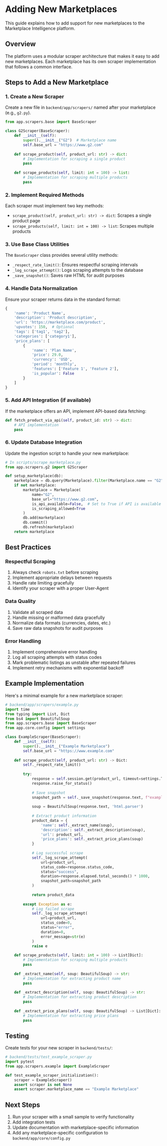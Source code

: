 # Adding New Marketplaces

This guide explains how to add support for new marketplaces to the Marketplace Intelligence platform.

## Overview

The platform uses a modular scraper architecture that makes it easy to add new marketplaces. Each marketplace has its own scraper implementation that follows a common interface.

## Steps to Add a New Marketplace

### 1. Create a New Scraper

Create a new file in `backend/app/scrapers/` named after your marketplace (e.g., `g2.py`).

```python
from app.scrapers.base import BaseScraper

class G2Scraper(BaseScraper):
    def __init__(self):
        super().__init__("G2")  # Marketplace name
        self.base_url = "https://www.g2.com"
    
    def scrape_product(self, product_url: str) -> dict:
        # Implementation for scraping a single product
        pass
    
    def scrape_products(self, limit: int = 100) -> list:
        # Implementation for scraping multiple products
        pass
```

### 2. Implement Required Methods

Each scraper must implement two key methods:

- `scrape_product(self, product_url: str) -> dict`: Scrapes a single product page
- `scrape_products(self, limit: int = 100) -> list`: Scrapes multiple products

### 3. Use Base Class Utilities

The `BaseScraper` class provides several utility methods:

- `_respect_rate_limit()`: Ensures respectful scraping intervals
- `_log_scrape_attempt()`: Logs scraping attempts to the database
- `_save_snapshot()`: Saves raw HTML for audit purposes

### 4. Handle Data Normalization

Ensure your scraper returns data in the standard format:

```python
{
    'name': 'Product Name',
    'description': 'Product description',
    'url': 'https://marketplace.com/product',
    'upvotes': 150,  # Optional
    'tags': ['tag1', 'tag2'],
    'categories': ['category1'],
    'price_plans': [
        {
            'name': 'Plan Name',
            'price': 29.0,
            'currency': 'USD',
            'period': 'monthly',
            'features': ['Feature 1', 'Feature 2'],
            'is_popular': False
        }
    ]
}
```

### 5. Add API Integration (if available)

If the marketplace offers an API, implement API-based data fetching:

```python
def fetch_product_via_api(self, product_id: str) -> dict:
    # API implementation
    pass
```

### 6. Update Database Integration

Update the ingestion script to handle your new marketplace:

```python
# In scripts/scrape_marketplace.py
from app.scrapers.g2 import G2Scraper

def setup_marketplace(db):
    marketplace = db.query(Marketplace).filter(Marketplace.name == "G2").first()
    if not marketplace:
        marketplace = Marketplace(
            name="G2",
            base_url="https://www.g2.com",
            is_api_available=False,  # Set to True if API is available
            is_scraping_allowed=True
        )
        db.add(marketplace)
        db.commit()
        db.refresh(marketplace)
    return marketplace
```

## Best Practices

### Respectful Scraping

1. Always check `robots.txt` before scraping
2. Implement appropriate delays between requests
3. Handle rate limiting gracefully
4. Identify your scraper with a proper User-Agent

### Data Quality

1. Validate all scraped data
2. Handle missing or malformed data gracefully
3. Normalize data formats (currencies, dates, etc.)
4. Save raw data snapshots for audit purposes

### Error Handling

1. Implement comprehensive error handling
2. Log all scraping attempts with status codes
3. Mark problematic listings as unstable after repeated failures
4. Implement retry mechanisms with exponential backoff

## Example Implementation

Here's a minimal example for a new marketplace scraper:

```python
# backend/app/scrapers/example.py
import time
from typing import List, Dict
from bs4 import BeautifulSoup
from app.scrapers.base import BaseScraper
from app.core.config import settings

class ExampleScraper(BaseScraper):
    def __init__(self):
        super().__init__("Example Marketplace")
        self.base_url = "https://www.example.com"
    
    def scrape_product(self, product_url: str) -> Dict:
        self._respect_rate_limit()
        
        try:
            response = self.session.get(product_url, timeout=settings.TIMEOUT)
            response.raise_for_status()
            
            # Save snapshot
            snapshot_path = self._save_snapshot(response.text, f"example_{int(time.time())}")
            
            soup = BeautifulSoup(response.text, 'html.parser')
            
            # Extract product information
            product_data = {
                'name': self._extract_name(soup),
                'description': self._extract_description(soup),
                'url': product_url,
                'price_plans': self._extract_price_plans(soup)
            }
            
            # Log successful scrape
            self._log_scrape_attempt(
                url=product_url,
                status_code=response.status_code,
                status="success",
                duration=response.elapsed.total_seconds() * 1000,
                snapshot_path=snapshot_path
            )
            
            return product_data
            
        except Exception as e:
            # Log failed scrape
            self._log_scrape_attempt(
                url=product_url,
                status_code=0,
                status="error",
                duration=0,
                error_message=str(e)
            )
            raise e
    
    def scrape_products(self, limit: int = 100) -> List[Dict]:
        # Implementation for scraping multiple products
        pass
    
    def _extract_name(self, soup: BeautifulSoup) -> str:
        # Implementation for extracting product name
        pass
    
    def _extract_description(self, soup: BeautifulSoup) -> str:
        # Implementation for extracting product description
        pass
    
    def _extract_price_plans(self, soup: BeautifulSoup) -> List[Dict]:
        # Implementation for extracting price plans
        pass
```

## Testing

Create tests for your new scraper in `backend/tests/`:

```python
# backend/tests/test_example_scraper.py
import pytest
from app.scrapers.example import ExampleScraper

def test_example_scraper_initialization():
    scraper = ExampleScraper()
    assert scraper is not None
    assert scraper.marketplace_name == "Example Marketplace"
```

## Next Steps

1. Run your scraper with a small sample to verify functionality
2. Add integration tests
3. Update documentation with marketplace-specific information
4. Add any marketplace-specific configuration to `backend/app/core/config.py`